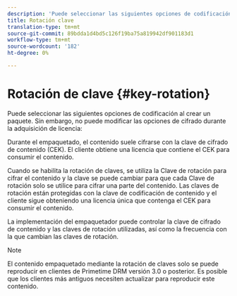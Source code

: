 ```yaml
---
description: 'Puede seleccionar las siguientes opciones de codificación al crear un paquete. Sin embargo, no puede modificar las opciones de cifrado durante la adquisición de licencia '
title: Rotación clave
translation-type: tm+mt
source-git-commit: 89bdda1d4bd5c126f19ba75a819942df901183d1
workflow-type: tm+mt
source-wordcount: '182'
ht-degree: 0%

---
```



# Rotación de clave {#key-rotation}

Puede seleccionar las siguientes opciones de codificación al crear un paquete. Sin embargo, no puede modificar las opciones de cifrado durante la adquisición de licencia:

Durante el empaquetado, el contenido suele cifrarse con la clave de cifrado de contenido (CEK). El cliente obtiene una licencia que contiene el CEK para consumir el contenido.

Cuando se habilita la rotación de claves, se utiliza la Clave de rotación para cifrar el contenido y la clave se puede cambiar para que cada Clave de rotación solo se utilice para cifrar una parte del contenido. Las claves de rotación están protegidas con la clave de codificación de contenido y el cliente sigue obteniendo una licencia única que contenga el CEK para consumir el contenido.

La implementación del empaquetador puede controlar la clave de cifrado de contenido y las claves de rotación utilizadas, así como la frecuencia con la que cambian las claves de rotación.

>[!NOTE]
>
>El contenido empaquetado mediante la rotación de claves solo se puede reproducir en clientes de Primetime DRM versión 3.0 o posterior. Es posible que los clientes más antiguos necesiten actualizar para reproducir este contenido.